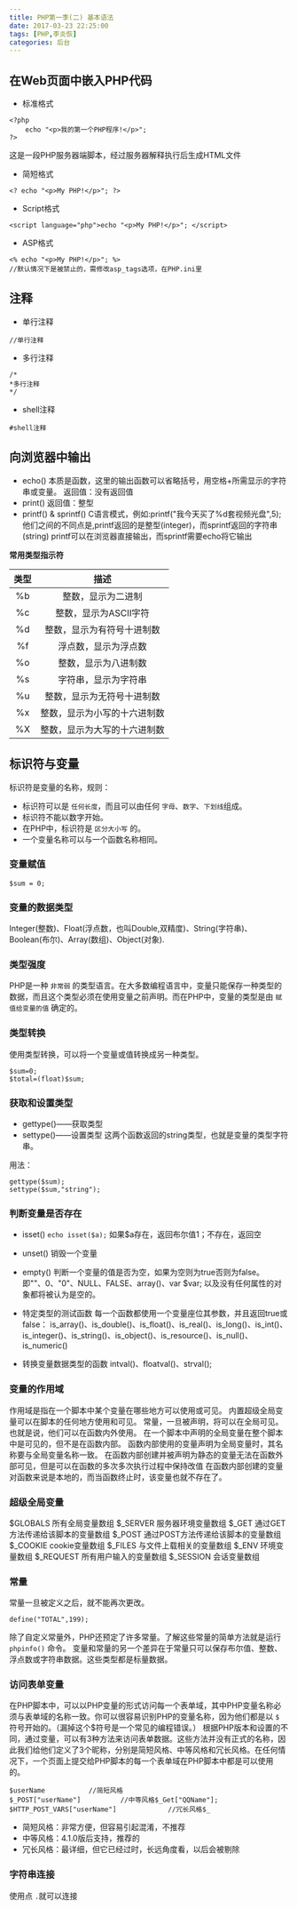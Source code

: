 ```yaml
---
title: PHP第一季(二) 基本语法
date: 2017-03-23 22:25:00
tags: [PHP,李炎恢]
categories: 后台
---
```

## 在Web页面中嵌入PHP代码
+ 标准格式
```
<?php
	echo "<p>我的第一个PHP程序!</p>";
?>
```
这是一段PHP服务器端脚本，经过服务器解释执行后生成HTML文件
+ 简短格式
```
<? echo "<p>My PHP!</p>"; ?>
```
+ Script格式
```
<script language="php">echo "<p>My PHP!</p>"; </script>
```
+ ASP格式
```
<% echo "<p>My PHP!</p>"; %>
//默认情况下是被禁止的，需修改asp_tags选项，在PHP.ini里
```

## 注释
+ 单行注释
```
//单行注释
```
+ 多行注释
```
/*
*多行注释
*/
```
+ shell注释
```
#shell注释
```

## 向浏览器中输出
+ echo()
本质是函数，这里的输出函数可以省略括号，用空格+所需显示的字符串或变量。
返回值：没有返回值
+ print()
返回值：整型
+ printf() & sprintf()
C语言模式，例如:printf("我今天买了%d套视频光盘",5);
他们之间的不同点是,printf返回的是整型(integer)，而sprintf返回的字符串(string)
printf可以在浏览器直接输出，而sprintf需要echo将它输出

**常用类型指示符**

|  类型  |       描述       |
| :--: | :------------: |
|  %b  |   整数，显示为二进制    |
|  %c  | 整数，显示为ASCII字符  |
|  %d  | 整数，显示为有符号十进制数  |
|  %f  |   浮点数，显示为浮点数   |
|  %o  |   整数，显示为八进制数   |
|  %s  |   字符串，显示为字符串   |
|  %u  | 整数，显示为无符号十进制数  |
|  %x  | 整数，显示为小写的十六进制数 |
|  %X  | 整数，显示为大写的十六进制数 |

## 标识符与变量
标识符是变量的名称，规则：
+ 标识符可以是 `任何长度`，而且可以由任何 `字母`、`数字`、`下划线`组成。
+ 标识符不能以数字开始。
+ 在PHP中，标识符是 `区分大小写` 的。
+ 一个变量名称可以与一个函数名称相同。

### 变量赋值
```
$sum = 0;
```
### 变量的数据类型
Integer(整数)、Float(浮点数，也叫Double,双精度)、String(字符串)、Boolean(布尔)、Array(数组)、Object(对象).

### 类型强度
PHP是一种 `非常弱` 的类型语言。在大多数编程语言中，变量只能保存一种类型的数据，而且这个类型必须在使用变量之前声明。而在PHP中，变量的类型是由 `赋值给变量的值` 确定的。

### 类型转换
使用类型转换，可以将一个变量或值转换成另一种类型。
```
$sum=0;
$total=(float)$sum;
```
### 获取和设置类型
+ gettype()——获取类型
+ settype()——设置类型
这两个函数返回的string类型，也就是变量的类型字符串。

用法：

```
gettype($sum);
settype($sum,"string");
```



### 判断变量是否存在
+ isset()
`echo isset($a);` 如果$a存在，返回布尔值1；不存在，返回空

+ unset()
销毁一个变量

+ empty()
判断一个变量的值是否为空，如果为空则为true否则为false。
即""、0、"0"、NULL、FALSE、array()、var $var; 以及没有任何属性的对象都将被认为是空的。

+ 特定类型的测试函数
每一个函数都使用一个变量座位其参数，并且返回true或false：
is_array()、is_double()、is_float()、is_real()、is_long()、is_int()、is_integer()、is_string()、is_object()、is_resource()、is_null()、is_numeric() 

+ 转换变量数据类型的函数
intval()、floatval()、strval();

### 变量的作用域
作用域是指在一个脚本中某个变量在哪些地方可以使用或可见。
内置超级全局变量可以在脚本的任何地方使用和可见。
常量，一旦被声明，将可以在全局可见。也就是说，他们可以在函数内外使用。
在一个脚本中声明的全局变量在整个脚本中是可见的，但不是在函数内部。
函数内部使用的变量声明为全局变量时，其名称要与全局变量名称一致。
在函数内部创建并被声明为静态的变量无法在函数外部可见，但是可以在函数的多次多次执行过程中保持改值
在函数内部创建的变量对函数来说是本地的，而当函数终止时，该变量也就不存在了。

### 超级全局变量
$GLOBALS    所有全局变量数组
$_SERVER	   服务器环境变量数组
$_GET		   通过GET方法传递给该脚本的变量数组
$_POST		   通过POST方法传递给该脚本的变量数组
$_COOKIE      cookie变量数组
$_FILES			与文件上载相关的变量数组
$_ENV			环境变量数组
$_REQUEST     所有用户输入的变量数组
$_SESSION	    会话变量数组

### 常量
常量一旦被定义之后，就不能再次更改。
```
define("TOTAL",199);
```
除了自定义常量外，PHP还预定了许多常量。了解这些常量的简单方法就是运行 `phpinfo()` 命令。
变量和常量的另一个差异在于常量只可以保存布尔值、整数、浮点数或字符串数据。这些类型都是标量数据。

### 访问表单变量
在PHP脚本中，可以以PHP变量的形式访问每一个表单域，其中PHP变量名称必须与表单域的名称一致。你可以很容易识别PHP的变量名称，因为他们都是以 `$` 符号开始的。（漏掉这个$符号是一个常见的编程错误。）
根据PHP版本和设置的不同，通过变量，可以有3种方法来访问表单数据。这些方法并没有正式的名称，因此我们给他们定义了3个昵称，分别是简短风格、中等风格和冗长风格。在任何情况下，一个页面上提交给PHP脚本的每一个表单域在PHP脚本中都是可以使用的。
```
$userName			//简短风格
$_POST["userName"]			//中等风格$_Get["QQName"];
$HTTP_POST_VARS["userName"]				//冗长风格$_
```
+ 简短风格：非常方便，但容易引起混淆，不推荐
+ 中等风格：4.1.0版后支持，推荐的
+ 冗长风格：最详细，但它已经过时，长远角度看，以后会被剔除

### 字符串连接
使用点 `.`就可以连接




